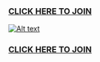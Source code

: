 ### [CLICK HERE TO JOIN](http://luxsplay.ru/live.php)
[![Alt text](https://ilinellc.ru/2.jpg)](https://ilinellc.ru/)
### [CLICK HERE TO JOIN](http://luxsplay.ru/live.php)
